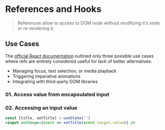 # References and Hooks

> References allow to access to DOM node without modifying it's state or re-rendering it.









## Use Cases

 The [official React documentation](https://reactjs.org/docs/refs-and-the-dom.html) outlined only three possible use cases where refs are entirely considered useful for lack of better alternatives:

- Managing focus, text selection, or media playback
- Triggering imperative animations
- Integrating with third-party DOM libraries



### 01. Access value from encapsulated input













### 02. Accessing an input value



```jsx
const [title, setTitle] = useState('')
<input onChange={event => setTitle(event.target.value)} />
```



